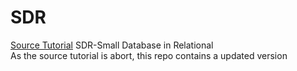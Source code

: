 # SDR
<a href="https://cstack.github.io/db_tutorial/">Source Tutorial</a>
SDR-Small Database in Relational  
As the source tutorial is abort, this repo contains a updated version
